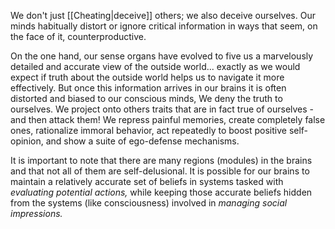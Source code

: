 
We don't just [[Cheating|deceive]] others; we also deceive ourselves. Our minds habitually distort or ignore critical information in ways that seem, on the face of it, counterproductive. 

On the one hand, our sense organs have evolved to five us a marvelously detailed and accurate view of the outside world... exactly as we would expect if truth about the outside world helps us to navigate it more effectively. But once this information arrives in our brains it is often distorted and biased to our conscious minds, We deny the truth to ourselves. We project onto others traits that are in fact true of ourselves - and then attack them!  We repress painful memories, create completely false ones, rationalize immoral behavior, act repeatedly to boost positive self-opinion, and show a suite of ego-defense mechanisms.

It is important to note that there are many regions (modules) in the brains and that not all of them are self-delusional. It is possible for our brains to maintain a relatively accurate set of beliefs in systems tasked with *evaluating potential actions,* while keeping those accurate beliefs hidden from the systems (like consciousness) involved in *managing social impressions.*

